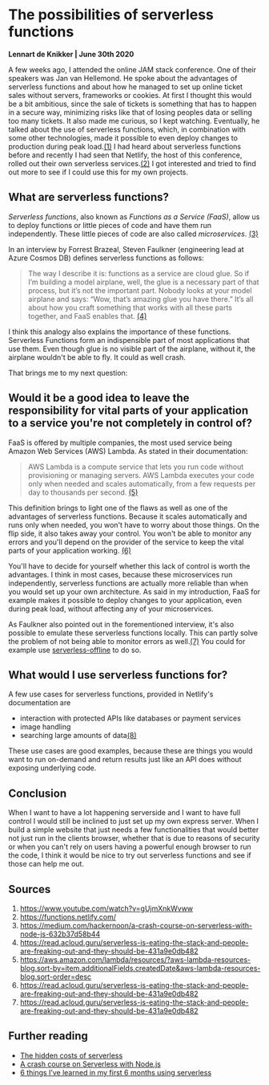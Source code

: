 # The possibilities of serverless functions
**Lennart de Knikker | June 30th 2020**

A few weeks ago, I attended the online JAM stack conference. One of their speakers was Jan van Hellemond. He spoke about the advantages of serverless functions and about how he managed to set up online ticket sales without servers, frameworks or cookies. At first I thought this would be a bit ambitious, since the sale of tickets is something that has to happen in a secure way, minimizing risks like that of losing peoples data or selling too many tickets. It also made me curious, so I kept watching. Eventually, he talked about the use of serverless functions, which, in combination with some other technologies, made it possible to even deploy changes to production during peak load.[(1)][1] I had heard about serverless functions before and recently I had seen that Netlify, the host of this conference, rolled out their own serverless services.[(2)][2] I got interested and tried to find out more to see if I could use this for my own projects.

## What are serverless functions?
*Serverless functions*, also known as *Functions as a Service (FaaS)*, allow us to deploy functions or little pieces of code and have them run independently. These little pieces of code are also called *microservices*. [(3)][3]

In an interview by Forrest Brazeal, Steven Faulkner (engineering lead at Azure Cosmos DB) defines serverless functions as follows:

> The way I describe it is: functions as a service are cloud glue. So if I’m building a model airplane, well, the glue is a necessary part of that process, but it’s not the important part. Nobody looks at your model airplane and says: “Wow, that’s amazing glue you have there.” It’s all about how you craft something that works with all these parts together, and FaaS enables that. [(4)][4]

I think this analogy also explains the importance of these functions. Serverless Functions form an indispensible part of most applications that use them. Even though glue is no visible part of the airplane, without it, the airplane wouldn't be able to fly. It could as well crash.

That brings me to my next question:

## Would it be a good idea to leave the responsibility for vital parts of your application to a service you're not completely in control of?

FaaS is offered by multiple companies, the most used service being Amazon Web Services (AWS) Lambda. As stated in their documentation:

> AWS Lambda is a compute service that lets you run code without provisioning or managing servers. AWS Lambda executes your code only when needed and scales automatically, from a few requests per day to thousands per second. [(5)][5]

This definition brings to light one of the flaws as well as one of the advantages of serverless functions. Because it scales automatically and runs only when needed, you won't have to worry about those things. On the flip side, it also takes away your control. You won't be able to monitor any errors and you'll depend on the provider of the service to keep the vital parts of your application working. [(6)][6]

You'll have to decide for yourself whether this lack of control is worth the advantages. I think in most cases, because these microservices run independently, serverless functions are actually more reliable than when you would set up your own architecture. As said in my introduction, FaaS  for example makes it possible to deploy changes to your application, even during peak load, without affecting any of your microservices.

As Faulkner also pointed out in the forementioned interview, it's also possible to emulate these serverless functions locally. This can partly solve the problem of not being able to monitor errors as well.[(7)][6] You could for example use [serverless-offline](https://www.npmjs.com/package/serverless-offline) to do so.

## What would I use serverless functions for?
A few use cases for serverless functions, provided in Netlify's documentation are
- interaction with protected APIs like databases or payment services
- image handling
- searching large amounts of data[(8)][8]

These use cases are good examples, because these are things you would want to run on-demand and return results just like an API does without exposing underlying code.

## Conclusion
When I want to have a lot happening serverside and I want to have full control I would still be inclined to just set up my own express server. When I build a simple website that just needs a few functionalities that would better not just run in the clients browser, whether that is due to reasons of security or when you can't rely on users having a powerful enough browser to run the code, I think it would be nice to try out serverless functions and see if those can help me out.

## Sources
1. https://www.youtube.com/watch?v=gUjmXnkWvww
2. https://functions.netlify.com/
3. https://medium.com/hackernoon/a-crash-course-on-serverless-with-node-js-632b37d58b44
4. https://read.acloud.guru/serverless-is-eating-the-stack-and-people-are-freaking-out-and-they-should-be-431a9e0db482
5. https://aws.amazon.com/lambda/resources/?aws-lambda-resources-blog.sort-by=item.additionalFields.createdDate&aws-lambda-resources-blog.sort-order=desc
6. https://read.acloud.guru/serverless-is-eating-the-stack-and-people-are-freaking-out-and-they-should-be-431a9e0db482
7. https://read.acloud.guru/serverless-is-eating-the-stack-and-people-are-freaking-out-and-they-should-be-431a9e0db482

[1]: https://www.youtube.com/watch?v=gUjmXnkWvww
[2]: https://functions.netlify.com/
[3]: https://medium.com/hackernoon/a-crash-course-on-serverless-with-node-js-632b37d58b44
[4]: https://read.acloud.guru/serverless-is-eating-the-stack-and-people-are-freaking-out-and-they-should-be-431a9e0db482
[5]: https://aws.amazon.com/lambda/resources/?aws-lambda-resources-blog.sort-by=item.additionalFields.createdDate&aws-lambda-resources-blog.sort-order=desc
[6]: https://read.acloud.guru/serverless-is-eating-the-stack-and-people-are-freaking-out-and-they-should-be-431a9e0db482
[8]: https://functions.netlify.com/


## Further reading
- [The hidden costs of serverless](https://medium.com/@amiram_26122/the-hidden-costs-of-serverless-6ced7844780b)
- [A crash course on Serverless with Node.js](https://medium.com/hackernoon/a-crash-course-on-serverless-with-node-js-632b37d58b44)
- [6 things I’ve learned in my first 6 months using serverless](https://read.acloud.guru/six-months-of-serverless-lessons-learned-f6da86a73526)
